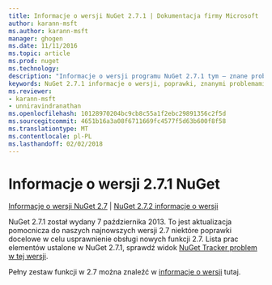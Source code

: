 ```yaml
---
title: Informacje o wersji NuGet 2.7.1 | Dokumentacja firmy Microsoft
author: karann-msft
ms.author: karann-msft
manager: ghogen
ms.date: 11/11/2016
ms.topic: article
ms.prod: nuget
ms.technology: 
description: "Informacje o wersji programu NuGet 2.7.1 tym — znane problemy, poprawki, dodatkowe funkcje i dcr."
keywords: NuGet 2.7.1 informacje o wersji, poprawki, znanymi problemami, nowe funkcje, dcr
ms.reviewer:
- karann-msft
- unniravindranathan
ms.openlocfilehash: 10128970204bc9cb8c55a1f2ebc29891356c2f5d
ms.sourcegitcommit: 4651b16a3a08f6711669fc4577f5d63b600f8f58
ms.translationtype: MT
ms.contentlocale: pl-PL
ms.lasthandoff: 02/02/2018
---
```

# <a name="nuget-271-release-notes"></a>Informacje o wersji 2.7.1 NuGet

[Informacje o wersji NuGet 2.7](../release-notes/nuget-2.7.md) | [NuGet 2.7.2 informacje o wersji](../release-notes/nuget-2.7.2.md)

NuGet 2.7.1 został wydany 7 października 2013.  To jest aktualizacja pomocnicza do naszych najnowszych wersji 2.7 niektóre poprawki docelowe w celu usprawnienie obsługi nowych funkcji 2.7. Lista prac elementów ustalone w NuGet 2.7.1, sprawdź widok [NuGet Tracker problem w tej wersji](http://nuget.codeplex.com/workitem/list/advanced?keyword=&status=Closed&type=All&priority=All&release=NuGet%202.7.1&assignedTo=All&component=All&sortField=LastUpdatedDate&sortDirection=Descending&page=0).

Pełny zestaw funkcji w 2.7 można znaleźć w [informacje o wersji](../release-notes/nuget-2.7.md) tutaj.
